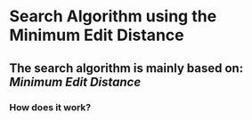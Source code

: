 # Search Algorithm using the Minimum Edit Distance

## The search algorithm is mainly based on: <em>Minimum Edit Distance</em>

### How does it work?
